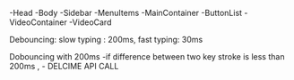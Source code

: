-Head
-Body
-Sidebar
-MenuItems
-MainContainer
-ButtonList
-VideoContainer
-VideoCard

Debouncing:
slow typing : 200ms,
fast typing: 30ms

Dobouncing with 200ms
-if difference between two key stroke is less than 200ms , - DELCIME API CALL
